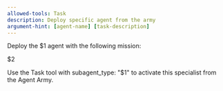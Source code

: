 ```yaml
---
allowed-tools: Task
description: Deploy specific agent from the army
argument-hint: [agent-name] [task-description]
---
```


<!-- Usage: /army-deploy [agent-name] [task-description]
     Examples:
     /army-deploy senior-backend-engineer "implement user authentication API"
     /army-deploy qa-engineer "write tests for login feature"
     /army-deploy devops-engineer "setup CI/CD pipeline"
     
     Available agents:
     - senior-frontend-engineer
     - senior-backend-engineer
     - qa-engineer
     - devops-engineer
     - security-engineer
     - data-engineer
     - system-architect
     - requirements-analyst
     - technical-writer
     - scrum-master
     - engineering-manager
-->

Deploy the $1 agent with the following mission:

$2

Use the Task tool with subagent_type: "$1" to activate this specialist from the Agent Army.